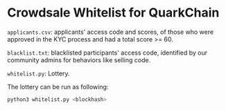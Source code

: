# Crowdsale Whitelist for QuarkChain

`applicants.csv`: applicants' access code and scores, of those who were approved in the KYC process and had a total score >= 60.

`blacklist.txt`: blacklisted participants' access code, identified by our community admins for behaviors like selling code.

`whitelist.py`: Lottery.

The lottery can be run as following:

```python
python3 whitelist.py <blockhash>
```
